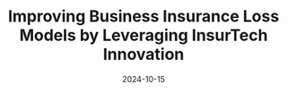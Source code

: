 ---
title: " Improving Business Insurance Loss Models by Leveraging InsurTech Innovation"
collection: publications
category: journal
permalink: /publication/journal-1
date: 2024-10-15
venue: 'North American Actuarial Journal'
paperurl: 'https://www.tandfonline.com/doi/full/10.1080/10920277.2024.2400648?af=R'
citation: 'Quan, Z., Hu, C., Dong, P., Valdez, E. (2024). Improving Business Insurance Loss Models by Leveraging InsurTech Innovation. <i>North American Actuarial Journal</i>, 1-28.'
---